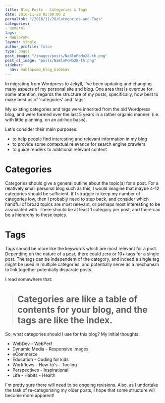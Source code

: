 ```yaml
---
title: Blog Posts - Categories & Tags
date: 2016-11-28 02:09:00 Z
permalink: "/2016/11/28/Categories-and-Tags"
categories:
- general
tags:
- NaBloPoMo
layout: single
author_profile: false
type: pages
post_image: "/images/posts/NaBloPoMo28-th.png"
post_cl_image: "posts/NaBloPoMo28-th.png"
sidebar:
  nav: nablopomo_blog_sidenav
---
```


In migrating from Wordpress to Jekyll, I've been updating and changing many aspects of my personal site and blog. One area that is overdue for some attention, regards the structure of my posts, specifically, how best to make best us of 'categories' and 'tags'.

My existing categories and tags were inherited from the old Wordpress blog, and were formed over the last 5 years in a rather organic manner. (i.e. with little planning, on an ad-hoc basis).

Let's consider their main purposes:

* to help people find interesting and relevant information in my blog  
* to provide some contextual relevance for search engine crawlers  
* to guide readers to additional relevant content    

# Categories
Categories should give a general outline about the topic(s) for a post. For a relatively small personal blog such as this, I would imagine that maybe 4-12 categories should be sufficient. If I struggle to keep my number of categories low, then I probably need to step back, and consider which handful of broad topics are most relevant, or perhaps most interesting to be associated with. There should be at least 1 category per post, and there can be a hierarchy to these topics.

# Tags
Tags should be more like the keywords which are most relevant for a post. Depending on the nature of a post, there could zero or 10+ tags for a single post. The tags can be independent of the category, and indeed a single tag might be used in multiple categories, and potentially serve as a mechanism to link together potentially disparate posts.


I read somewhere that:

> # Categories are like a table of contents for your blog, and the tags are like the index.


So, what categories should I use for this blog?
My initial thoughts:

* WebDev - WebPerf
* Dynamic Media - Responsive Images
* eCommerce
* Education - Coding for kids
* Workflows - How-to's - Tooling
* Perspectives - Inspirational
* Life - Habits - Health

I'm pretty sure there will need to be ongoing revisions. Also, as I undertake the task of re-categorising my older posts, I hope that some structure will become more apparent!
